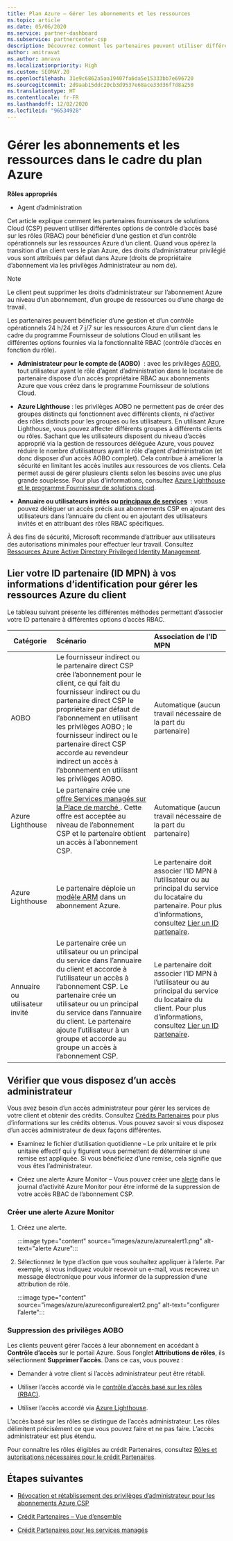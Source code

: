 ```yaml
---
title: Plan Azure – Gérer les abonnements et les ressources
ms.topic: article
ms.date: 05/06/2020
ms.service: partner-dashboard
ms.subservice: partnercenter-csp
description: Découvrez comment les partenaires peuvent utiliser différentes options de contrôle d’accès basé sur les rôles (RBAC) pour bénéficier d’une gestion et d’un contrôle opérationnels sur les ressources Azure d’un client.
author: amitravat
ms.author: amrava
ms.localizationpriority: High
ms.custom: SEOMAY.20
ms.openlocfilehash: 31e9c6862a5aa19407fa6da5e15333bb7e696720
ms.sourcegitcommit: 2d9aab15ddc20cb3d9537e68ace33d36f7d8a250
ms.translationtype: HT
ms.contentlocale: fr-FR
ms.lasthandoff: 12/02/2020
ms.locfileid: "96534928"
---
```

# <a name="manage-subscriptions-and-resources-under-the-azure-plan"></a>Gérer les abonnements et les ressources dans le cadre du plan Azure

**Rôles appropriés**

- Agent d’administration


Cet article explique comment les partenaires fournisseurs de solutions Cloud (CSP) peuvent utiliser différentes options de contrôle d’accès basé sur les rôles (RBAC) pour bénéficier d’une gestion et d’un contrôle opérationnels sur les ressources Azure d’un client. Quand vous opérez la transition d’un client vers le plan Azure, des droits d’administrateur privilégié vous sont attribués par défaut dans Azure (droits de propriétaire d’abonnement via les privilèges Administrateur au nom de).

 > [!NOTE]
 > Le client peut supprimer les droits d’administrateur sur l’abonnement Azure au niveau d’un abonnement, d’un groupe de ressources ou d’une charge de travail. 

 Les partenaires peuvent bénéficier d’une gestion et d’un contrôle opérationnels 24 h/24 et 7 j/7 sur les ressources Azure d’un client dans le cadre du programme Fournisseur de solutions Cloud en utilisant les différentes options fournies via la fonctionnalité RBAC (contrôle d’accès en fonction du rôle). 

- **Administrateur pour le compte de (AOBO)**  : avec les privilèges [AOBO](https://channel9.msdn.com/Series/cspdev/Module-11-Admin-On-Behalf-Of-AOBO), tout utilisateur ayant le rôle d’agent d’administration dans le locataire de partenaire dispose d’un accès propriétaire RBAC aux abonnements Azure que vous créez dans le programme Fournisseur de solutions Cloud.

- **Azure Lighthouse** : les privilèges AOBO ne permettent pas de créer des groupes distincts qui fonctionnent avec différents clients, ni d’activer des rôles distincts pour les groupes ou les utilisateurs. En utilisant Azure Lighthouse, vous pouvez affecter différents groupes à différents clients ou rôles. Sachant que les utilisateurs disposent du niveau d’accès approprié via la gestion de ressources déléguée Azure, vous pouvez réduire le nombre d’utilisateurs ayant le rôle d’agent d’administration (et donc disposer d’un accès AOBO complet). Cela contribue à améliorer la sécurité en limitant les accès inutiles aux ressources de vos clients. Cela permet aussi de gérer plusieurs clients selon les besoins avec une plus grande souplesse. Pour plus d’informations, consultez [Azure Lighthouse et le programme Fournisseur de solutions cloud](/azure/lighthouse/concepts/cloud-solution-provider).

- **Annuaire ou utilisateurs invités ou [principaux de services](/azure/active-directory/develop/app-objects-and-service-principals)**  : vous pouvez déléguer un accès précis aux abonnements CSP en ajoutant des utilisateurs dans l’annuaire du client ou en ajoutant des utilisateurs invités et en attribuant des rôles RBAC spécifiques.

À des fins de sécurité, Microsoft recommande d’attribuer aux utilisateurs des autorisations minimales pour effectuer leur travail. Consultez [Ressources Azure Active Directory Privileged Identity Management](/azure/active-directory/privileged-identity-management/pim-configure).

## <a name="link-your-partner-id-mpn-idto-your-credentials-for-managing-customers-azure-resources"></a>Lier votre ID partenaire (ID MPN) à vos informations d’identification pour gérer les ressources Azure du client

Le tableau suivant présente les différentes méthodes permettant d’associer votre ID partenaire à différentes options d’accès RBAC.

|**Catégorie**   |**Scénario**   |**Association de l’ID MPN**|
|-----------------|:------------------------|:------------------|
|AOBO   |Le fournisseur indirect ou le partenaire direct CSP crée l’abonnement pour le client, ce qui fait du fournisseur indirect ou du partenaire direct CSP le propriétaire par défaut de l’abonnement en utilisant les privilèges AOBO ; le fournisseur indirect ou le partenaire direct CSP accorde au revendeur indirect un accès à l’abonnement en utilisant les privilèges AOBO.|Automatique (aucun travail nécessaire de la part du partenaire)|
|Azure Lighthouse|Le partenaire crée une [offre Services managés sur la Place de marché ](/azure/lighthouse/concepts/managed-services-offers). Cette offre est acceptée au niveau de l’abonnement CSP et le partenaire obtient un accès à l’abonnement CSP.|Automatique (aucun travail nécessaire de la part du partenaire)|
|Azure Lighthouse|Le partenaire déploie un [modèle ARM](/azure/lighthouse/how-to/onboard-customer) dans un abonnement Azure.|Le partenaire doit associer l’ID MPN à l’utilisateur ou au principal du service du locataire du partenaire. Pour plus d’informations, consultez [Lier un ID partenaire](/azure/billing/billing-partner-admin-link-started).|
|Annuaire ou utilisateur invité|Le partenaire crée un utilisateur ou un principal du service dans l’annuaire du client et accorde à l’utilisateur un accès à l’abonnement CSP. Le partenaire crée un utilisateur ou un principal du service dans l’annuaire du client. Le partenaire ajoute l’utilisateur à un groupe et accorde au groupe un accès à l’abonnement CSP.|Le partenaire doit associer l’ID MPN à l’utilisateur ou au principal du service du locataire du client. Pour plus d’informations, consultez [Lier un ID partenaire](/azure/billing/billing-partner-admin-link-started).|

## <a name="confirm-that-you-have-admin-access"></a>Vérifier que vous disposez d’un accès administrateur

Vous avez besoin d’un accès administrateur pour gérer les services de votre client et obtenir des crédits. Consultez [Crédits Partenaires](partner-earned-credit.md) pour plus d’informations sur les crédits obtenus. Vous pouvez savoir si vous disposez d’un accès administrateur de deux façons différentes.

- Examinez le fichier d’utilisation quotidienne – Le prix unitaire et le prix unitaire effectif qui y figurent vous permettent de déterminer si une remise est appliquée. Si vous bénéficiez d’une remise, cela signifie que vous êtes l’administrateur.

- Créez une alerte Azure Monitor – Vous pouvez créer une [alerte](/azure/azure-monitor/platform/alerts-activity-log) dans le journal d’activité Azure Monitor pour être informé de la suppression de votre accès RBAC de l’abonnement CSP.

### <a name="create-an-azure-monitor-alert"></a>Créer une alerte Azure Monitor

1. Créez une alerte.

   :::image type="content" source="images/azure/azurealert1.png" alt-text="alerte Azure":::

2. Sélectionnez le type d’action que vous souhaitez appliquer à l’alerte. Par exemple, si vous indiquez vouloir recevoir un e-mail, vous recevrez un message électronique pour vous informer de la suppression d’une attribution de rôle.

   :::image type="content" source="images/azure/azureconfigurealert2.png" alt-text="configurer l’alerte":::

### <a name="aobo-removal"></a>Suppression des privilèges AOBO

Les clients peuvent gérer l’accès à leur abonnement en accédant à **Contrôle d’accès** sur le portail Azure. Sous l’onglet **Attributions de rôles**, ils sélectionnent **Supprimer l’accès**. Dans ce cas, vous pouvez :

- Demander à votre client si l’accès administrateur peut être rétabli.

- Utiliser l’accès accordé via le [contrôle d’accès basé sur les rôles (RBAC)](/azure/role-based-access-control/overview).

- Utiliser l’accès accordé via [Azure Lighthouse](https://azure.microsoft.com/services/azure-lighthouse/).

L’accès basé sur les rôles se distingue de l’accès administrateur. Les rôles délimitent précisément ce que vous pouvez faire et ne pas faire. L’accès administrateur est plus étendu.

Pour connaître les rôles éligibles au crédit Partenaires, consultez [Rôles et autorisations nécessaires pour le crédit Partenaires](https://query.prod.cms.rt.microsoft.com/cms/api/am/binary/RE3QuW2).

## <a name="next-steps"></a>Étapes suivantes

- [Révocation et rétablissement des privilèges d’administrateur pour les abonnements Azure CSP](revoke-reinstate-csp.md)

- [Crédit Partenaires – Vue d’ensemble](partner-earned-credit.md)

- [Crédit Partenaires pour les services managés](partner-earned-credit-explanation.md)
